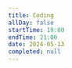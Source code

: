 ```yaml
---
title: Coding
allDay: false
startTime: 19:00
endTime: 21:00
date: 2024-05-13
completed: null
---
```

